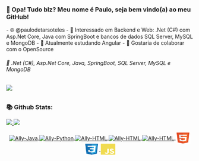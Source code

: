 <h3>👋 Opa! Tudo blz? Meu nome é Paulo, seja bem vindo(a) ao meu GitHub!</h3>  
- 🌐 @paulodetarsoteles
- 👀 Interessado em Backend e Web: .Net (C#) com Asp.Net Core, Java com SpringBoot e bancos de dados SQL Server, MySQL e MongoDB
- 🌱 Atualmente estudando Angular
- 💞️ Gostaria de colaborar com o OpenSource
 
<h6> 💫 .Net (C#), Asp.Net Core, Java, SpringBoot, SQL Server, MySQL e MongoDB </h6>
 
##
 
<h3> <a href="https://www.linkedin.com/in/paulodetarsoteles/" target="_blank"><img src="https://img.shields.io/badge/-LinkedIn-%230077B5?style=for-the-badge&logo=linkedin&logoColor=white" target="_blank"></a></h3>
 
##
 
<h3> 📚 Github Stats: <br></h3>
 
<div>
  <a href="[https://github.com/paulodetarsoteles](https://github.com/paulodetarsoteles)"> 
  <img height="170em" src="https://github-readme-stats.vercel.app/api?username=paulodetarsoteles&show_icons=true&theme=tokyonight&include_all_commits=true&count_private=true"/>
  <img height="150em" src="https://github-readme-stats.vercel.app/api/top-langs/?username=paulodetarsoteles&layout=compact&langs_count=16&theme=tokyonight"/>
</div>
 
<br>
 
<div align="center" style="display: inline_block">
  <img align="center" alt="Ally-Java" height="40" width="50" src="https://cdn.jsdelivr.net/gh/devicons/devicon/icons/java/java-original.svg" />
  <img align="center" alt="Ally-Python" height="40" width="50" src="https://uxwing.com/wp-content/themes/uxwing/download/brands-and-social-media/c-sharp-programming-language-icon.svg" /> 
  <img align="center" alt="Ally-HTML" height="30" width="40" src="https://cdn.jsdelivr.net/gh/devicons/devicon/icons/mysql/mysql-original.svg">
  <img align="center" alt="Ally-HTML" height="30" width="40" src="https://seeklogo.com/images/M/microsoft-sql-server-logo-96AF49E2B3-seeklogo.com.png">
  <img align="center" alt="Ally-HTML" height="30" width="40" src="https://www.svgrepo.com/show/331488/mongodb.svg">
  <img align="center" alt="Ally-HTML" height="30" width="40" src="https://raw.githubusercontent.com/devicons/devicon/master/icons/html5/html5-original.svg">
  <img align="center" alt="Ally-CSS" height="30" width="40" src="https://raw.githubusercontent.com/devicons/devicon/master/icons/css3/css3-original.svg">
  <img align="center" alt="Ally-Js" height="30" width="40" src="https://raw.githubusercontent.com/devicons/devicon/master/icons/javascript/javascript-plain.svg">
</div>
 
##
